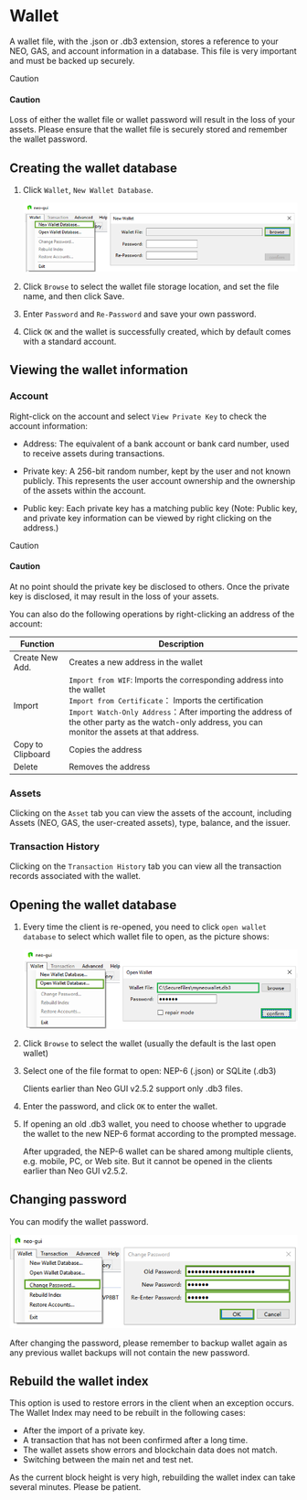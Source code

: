 # Wallet

A wallet file, with the .json or .db3 extension, stores a reference to your NEO, GAS, and account information in a database. This file is very important and must be backed up securely.

> [!CAUTION]
>
> #### Caution
>
> Loss of either the wallet file or wallet password will result in the loss of your assets. Please ensure that the wallet file is securely stored and remember the wallet password.

## Creating the wallet database

1. Click `Wallet`, `New Wallet Database`.

   ![image](../../assets/gui_2.png)

2. Click `Browse` to select the wallet file storage location, and set the file name, and then click Save.

3. Enter `Password` and `Re-Password` and save your own password.

4. Click `OK` and the wallet is successfully created, which by default comes with a standard account. 


## Viewing the wallet information

### Account

Right-click on the account and select `View Private Key` to check the account information:

- Address: The equivalent of a bank account or bank card number, used to receive assets during transactions.

- Private key: A 256-bit random number, kept by the user and not known publicly. This represents the user account ownership and the ownership of the assets within the account.

- Public key: Each private key has a matching public key (Note: Public key, and private key information can be viewed by right clicking on the address.)

> [!CAUTION]
>
> #### Caution
>
> At no point should the private key be disclosed to others. Once the private key is disclosed, it may result in the loss of your assets.

You can also do the following operations by right-clicking an address of the account:

| Function          | Description                                                  |
| ----------------- | ------------------------------------------------------------ |
| Create New Add.   | Creates a new address in the wallet                          |
| Import            | `Import from WIF`: Imports the corresponding address into the wallet<br>`Import from Certificate`： Imports the certification <br>`Import Watch-Only Address`：After importing the address of the other party as the watch-only address, you can monitor the assets at that address. |
| Copy to Clipboard | Copies the address                                           |
| Delete            | Removes the address                                          |

### Assets

Clicking on the `Asset` tab you can view the assets of the account, including Assets (NEO, GAS, the user-created assets), type, balance, and the issuer.

### Transaction History

Clicking on the `Transaction History` tab you can view all the transaction records associated with the wallet.

## Opening the wallet database

1. Every time the client is re-opened, you need to click `open wallet database` to select which wallet file to open, as the picture shows:

   ![image](../../assets/gui_5.png)

2. Click `Browse` to select the wallet (usually the default is the last open wallet)

3. Select one of the file format to open: NEP-6 (.json) or SQLite (.db3)

   Clients earlier than Neo GUI v2.5.2 support only .db3 files.

4. Enter the password, and click `OK` to enter the wallet.

5. If opening an old .db3 wallet, you need to choose whether to upgrade the wallet to the new NEP-6 format according to the prompted message.

   After upgraded, the NEP-6 wallet can be shared among multiple clients, e.g. mobile, PC, or Web site. But it cannot be opened in the  clients earlier than Neo GUI v2.5.2.

## Changing password

You can modify the wallet password.

![image](../../assets/gui_6.png)

After changing the password, please remember to backup wallet again as any previous wallet backups will not contain the new password.

## Rebuild the wallet index

This option is used to restore errors in the client when an exception occurs. The Wallet Index may need to be rebuilt in the following cases:

- After the import of a private key.
- A transaction that has not been confirmed after a long time.
- The wallet assets show errors and blockchain data does not match.
- Switching between the main net and test net.

As the current block height is very high, rebuilding the wallet index can take several minutes. Please be patient.